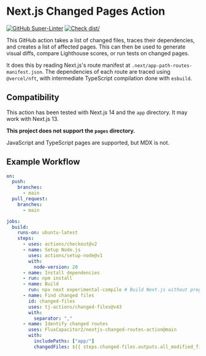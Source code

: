# Next.js Changed Pages Action

[![GitHub Super-Linter](https://github.com/actions/typescript-action/actions/workflows/linter.yml/badge.svg)](https://github.com/super-linter/super-linter)
[![Check dist/](https://github.com/actions/typescript-action/actions/workflows/check-dist.yml/badge.svg)](https://github.com/actions/typescript-action/actions/workflows/check-dist.yml)

This GitHub action takes a list of changed files, traces their dependencies, and
creates a list of affected pages. This can then be used to generate visual
diffs, compare Lighthouse scores, or run tests on changed pages.

It does this by reading Next.js's route manifest at
`.next/app-path-routes-manifest.json`. The dependencies of each route are traced
using `@vercel/nft`, with intermediate TypeScript compilation done with
`esbuild`.

## Compatibility

This action has been tested with Next.js 14 and the `app` directory. It may work
with Next.js 13.

**This project does not support the `pages` directory.**

JavaScript and TypeScript pages are supported, but MDX is not.

## Example Workflow

```yml
on:
  push:
    branches:
      - main
  pull_request:
    branches:
      - main

jobs:
  build:
    runs-on: ubuntu-latest
    steps:
      - uses: actions/checkout@v2
      - name: Setup Node.js
        uses: actions/setup-node@v1
        with:
          node-version: 20
      - name: Install dependencies
      - run: npm install
      - name: Build
        run: npx next experimental-compile # Build Next.js without pregenerating static pages
      - name: Find changed files
        id: changed-files
        uses: tj-actions/changed-files@v43
        with:
          separator: ","
      - name: Identify changed routes
        uses: FluxCapacitor2/nextjs-changed-routes-action@main
        with:
          includePaths: ["app/"]
          changedFiles: ${{ steps.changed-files.outputs.all_modified_files }}
```
